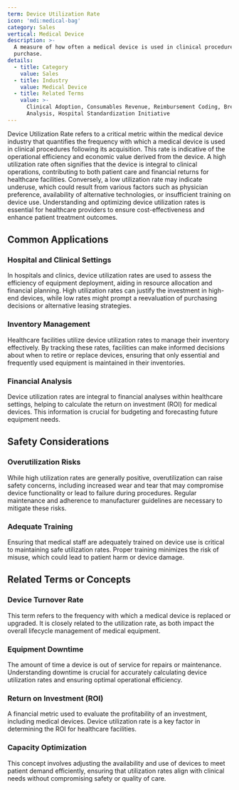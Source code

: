 ```yaml
---
term: Device Utilization Rate
icon: 'mdi:medical-bag'
category: Sales
vertical: Medical Device
description: >-
  A measure of how often a medical device is used in clinical procedures after
  purchase.
details:
  - title: Category
    value: Sales
  - title: Industry
    value: Medical Device
  - title: Related Terms
    value: >-
      Clinical Adoption, Consumables Revenue, Reimbursement Coding, Break-Even
      Analysis, Hospital Standardization Initiative
---
```

Device Utilization Rate refers to a critical metric within the medical device industry that quantifies the frequency with which a medical device is used in clinical procedures following its acquisition. This rate is indicative of the operational efficiency and economic value derived from the device. A high utilization rate often signifies that the device is integral to clinical operations, contributing to both patient care and financial returns for healthcare facilities. Conversely, a low utilization rate may indicate underuse, which could result from various factors such as physician preference, availability of alternative technologies, or insufficient training on device use. Understanding and optimizing device utilization rates is essential for healthcare providers to ensure cost-effectiveness and enhance patient treatment outcomes.

## Common Applications

### Hospital and Clinical Settings
In hospitals and clinics, device utilization rates are used to assess the efficiency of equipment deployment, aiding in resource allocation and financial planning. High utilization rates can justify the investment in high-end devices, while low rates might prompt a reevaluation of purchasing decisions or alternative leasing strategies.

### Inventory Management
Healthcare facilities utilize device utilization rates to manage their inventory effectively. By tracking these rates, facilities can make informed decisions about when to retire or replace devices, ensuring that only essential and frequently used equipment is maintained in their inventories.

### Financial Analysis
Device utilization rates are integral to financial analyses within healthcare settings, helping to calculate the return on investment (ROI) for medical devices. This information is crucial for budgeting and forecasting future equipment needs.

## Safety Considerations

### Overutilization Risks
While high utilization rates are generally positive, overutilization can raise safety concerns, including increased wear and tear that may compromise device functionality or lead to failure during procedures. Regular maintenance and adherence to manufacturer guidelines are necessary to mitigate these risks.

### Adequate Training
Ensuring that medical staff are adequately trained on device use is critical to maintaining safe utilization rates. Proper training minimizes the risk of misuse, which could lead to patient harm or device damage.

## Related Terms or Concepts

### Device Turnover Rate
This term refers to the frequency with which a medical device is replaced or upgraded. It is closely related to the utilization rate, as both impact the overall lifecycle management of medical equipment.

### Equipment Downtime
The amount of time a device is out of service for repairs or maintenance. Understanding downtime is crucial for accurately calculating device utilization rates and ensuring optimal operational efficiency.

### Return on Investment (ROI)
A financial metric used to evaluate the profitability of an investment, including medical devices. Device utilization rate is a key factor in determining the ROI for healthcare facilities.

### Capacity Optimization
This concept involves adjusting the availability and use of devices to meet patient demand efficiently, ensuring that utilization rates align with clinical needs without compromising safety or quality of care.
